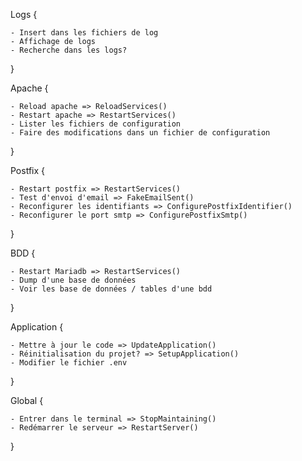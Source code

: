 Logs {

	- Insert dans les fichiers de log
	- Affichage de logs
	- Recherche dans les logs?

}

Apache {

	- Reload apache => ReloadServices()
	- Restart apache => RestartServices()
	- Lister les fichiers de configuration
	- Faire des modifications dans un fichier de configuration

}

Postfix {

	- Restart postfix => RestartServices()
	- Test d'envoi d'email => FakeEmailSent()
	- Reconfigurer les identifiants => ConfigurePostfixIdentifier()
	- Reconfigurer le port smtp => ConfigurePostfixSmtp()

}

BDD {

	- Restart Mariadb => RestartServices()
	- Dump d'une base de données
	- Voir les base de données / tables d'une bdd

}

Application {

	- Mettre à jour le code => UpdateApplication()
	- Réinitialisation du projet? => SetupApplication()
	- Modifier le fichier .env

}

Global {

	- Entrer dans le terminal => StopMaintaining()
	- Redémarrer le serveur => RestartServer()

}
